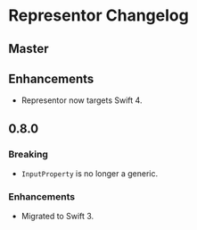 # Representor Changelog

## Master

## Enhancements

- Representor now targets Swift 4.

## 0.8.0

### Breaking

- `InputProperty` is no longer a generic.

### Enhancements

- Migrated to Swift 3.
